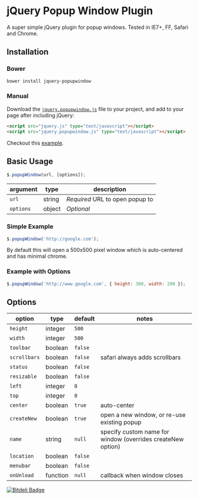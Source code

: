 # jQuery Popup Window Plugin

A super simple jQuery plugin for popup windows. Tested in IE7+, FF, Safari and
Chrome.

## Installation

### Bower

```bash
bower install jquery-popupwindow
```

### Manual

Download the [`jquery.popupwindow.js`][script] file to your project, and add to
your page after including jQuery:

```html
<script src="jquery.js" type="text/javascript"></script>
<script src="jquery.popupwindow.js" type="text/javascript"></script>
```

Checkout this [example].

## Basic Usage

```javascript
$.popupWindow(url, [options]);
```

| argument   | type   | description                     |
|------------|--------|---------------------------------|
| `url`      | string | *Required* URL to open popup to |
| `options`  | object | *Optional*                      |

### Simple Example

```javascript
$.popupWindow('http://google.com');
```

By default this will open a 500x500 pixel window which is auto-centered and has
minimal chrome.

### Example with Options

```javascript
$.popupWindow('http://www.google.com', { height: 300, width: 200 });
```

## Options

| option       | type     | default | notes |
|--------------|----------|---------|-------|
| `height`     | integer  | `500`   |       |
| `width`      | integer  | `500`   |       |
| `toolbar`    | boolean  | `false` |       |
| `scrollbars` | boolean  | `false` | safari always adds scrollbars |
| `status`     | boolean  | `false` |       |
| `resizable`  | boolean  | `false` |       |
| `left`       | integer  | `0`     |       |
| `top`        | integer  | `0`     |       |
| `center`     | boolean  | `true`  | auto-center |
| `createNew`  | boolean  | `true`  | open a new window, or re-use existing popup |
| `name`       | string   | `null`  | specify custom name for window (overrides createNew option) |
| `location`   | boolean  | `false` |       |
| `menubar`    | boolean  | `false` |       |
| `onUnload`   | function | `null`  | callback when window closes |


[![Bitdeli Badge](https://d2weczhvl823v0.cloudfront.net/mkdynamic/jquery-popupwindow/trend.png)](https://bitdeli.com/free "Bitdeli Badge")

[script]: https://github.com/mkdynamic/jquery-popupwindow/raw/master/jquery.popupwindow.js
[example]: https://github.com/mkdynamic/jquery-popupwindow/blob/master/example.html
